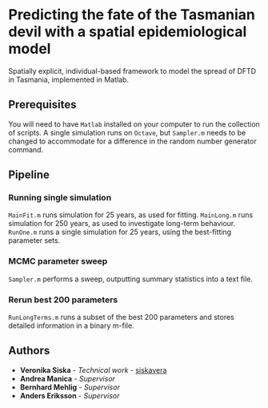 # Predicting the fate of the Tasmanian devil with a spatial epidemiological model

Spatially explicit, individual-based framework to model the spread of DFTD in Tasmania, implemented in Matlab.

## Prerequisites

You will need to have `Matlab` installed on your computer to run the collection of scripts. A single simulation runs on `Octave`, but `Sampler.m` needs to be changed to accommodate for a difference in the random number generator command.

## Pipeline

### Running single simulation

`MainFit.m` runs simulation for 25 years, as used for fitting. `MainLong.m` runs simulation for 250 years, as used to investigate long-term behaviour. `RunOne.m` runs a single simulation for 25 years, using the best-fitting parameter sets.

### MCMC parameter sweep

`Sampler.m` performs a sweep, outputting summary statistics into a text file.

### Rerun best 200 parameters

`RunLongTerms.m` runs a subset of the best 200 parameters and stores detailed information in a binary m-file.

## Authors

* **Veronika Siska** - *Technical work* - [siskavera](https://github.com/siskavera)
* **Andrea Manica** - *Supervisor* 
* **Bernhard Mehlig** - *Supervisor*
* **Anders Eriksson** - *Supervisor* 
